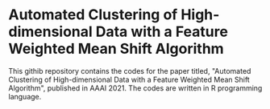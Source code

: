 # Automated Clustering of High-dimensional Data with a Feature Weighted Mean Shift Algorithm

This githib repository contains the codes for the paper titled, "Automated Clustering of High-dimensional Data with a Feature Weighted Mean Shift Algorithm", published in AAAI 2021. The codes are written in R programming language.
